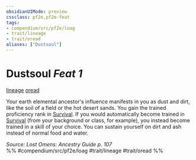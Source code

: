 ```yaml
---
obsidianUIMode: preview
cssclass: pf2e,pf2e-feat
tags:
- compendium/src/pf2e/loag
- trait/lineage
- trait/oread
aliases: ["Dustsoul"]
---
```

# Dustsoul  *Feat 1*  
[lineage](/rules/traits/lineage-apg.md)  [oread](/rules/traits/oread-b2.md)  


Your earth elemental ancestor's influence manifests in you as dust and dirt, like the soil of a field or the hot desert sands. You gain the trained proficiency rank in [Survival](/compendium/skills.md#Survival). If you would automatically become trained in [Survival](/compendium/skills.md#Survival) (from your background or class, for example), you instead become trained in a skill of your choice. You can sustain yourself on dirt and ash instead of normal food and water.

*Source: Lost Omens: Ancestry Guide p. 107*  
%% #compendium/src/pf2e/loag #trait/lineage #trait/oread %%